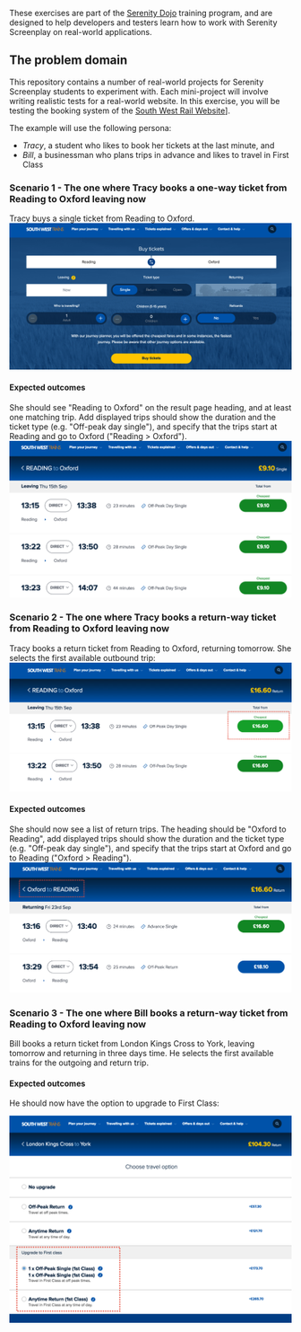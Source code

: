 These exercises are part of the [Serenity Dojo](http://www.serenity-dojo.com/) training program, and are designed to help developers and testers learn how to work with Serenity Screenplay on real-world applications.

## The problem domain

This repository contains a number of real-world projects for Serenity Screenplay students to experiment with. Each mini-project will involve writing realistic tests for a real-world website. In this exercise, you will be testing the booking system of the [South West Rail Website](https://buytickets.southwesttrains.co.uk/)]. 

The example will use the following persona:
 - *Tracy*, a student who likes to book her tickets at the last minute, and
 - *Bill*, a businessman who plans trips in advance and likes to travel in First Class

### Scenario 1 - The one where Tracy books a one-way ticket from Reading to Oxford leaving now

Tracy buys a single ticket from Reading to Oxford.
![The 'Buy Tickets' form](src/documentation/images/buy-tickets-page.png)

#### Expected outcomes 
She should see "Reading to Oxford" on the result page heading, and at least one matching trip. Add displayed trips should show the duration and the ticket type (e.g. "Off-peak day single"), and specify that the trips start at Reading and go to Oxford ("Reading > Oxford").
![Search results](src/documentation/images/reading-to-oxford.png)

### Scenario 2 - The one where Tracy books a return-way ticket from Reading to Oxford leaving now

Tracy books a return ticket from Reading to Oxford, returning tomorrow. She selects the first available outbound trip:
![Search results](src/documentation/images/picking-outbound-trip.png)

#### Expected outcomes 
She should now see a list of return trips. The heading should be "Oxford to Reading", add displayed trips should show the duration and the ticket type (e.g. "Off-peak day single"), and specify that the trips start at Oxford and go to Reading ("Oxford > Reading").
![Search results](src/documentation/images/return-trip.png)

### Scenario 3 - The one where Bill books a return-way ticket from Reading to Oxford leaving now

Bill books a return ticket from London Kings Cross to York, leaving tomorrow and returning in three days time. He selects the first available trains for the outgoing and return trip.
 
#### Expected outcomes 
 He should now have the option to upgrade to First Class:

![Search results](src/documentation/images/upgrade-first.png)



